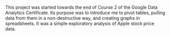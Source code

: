 This project was started towards the end of Course 2 of the Google Data Analytics Certificate. Its purpose was to introduce me to pivot tables, pulling data from them in a non-destructive way, and creating graphs in spreadsheets. It was a simple exploratory analysis of Apple stock price data.